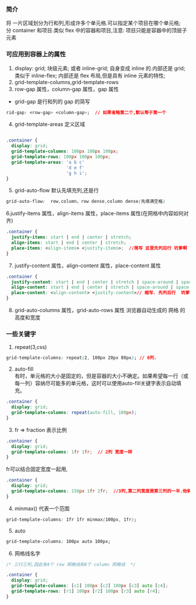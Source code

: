 ### 简介
将 一片区域划分为行和列,形成许多个单元格.可以指定某个项目在哪个单元格;  
分 container 和项目.类似 flex 中的容器和项目,注意: 项目只能是容器中的顶层子元素  
### 可应用到容器上的属性  
1. display: grid; 块级元素;  或者 inline-grid;  自身变成 inline 的.内部还是 grid; 类似于 inline-flex; 内部还是 flex 布局,但是具有 inline 元素的特性;  
2. grid-template-columns,grid-template-rows
3. row-gap 属性，column-gap 属性，gap 属性  
 - grid-gap 是行和列的 gap 的简写  
 ```css
 rid-gap: <row-gap> <column-gap>;  // 如果省略第二个,默认等于第一个
 ```
4. grid-template-areas 定义区域  
```css

.container {
  display: grid;
  grid-template-columns: 100px 100px 100px;
  grid-template-rows: 100px 100px 100px;
  grid-template-areas: 'a b c'
                       'd e f'
                       'g h i';
}
```
5. grid-auto-flow  默认先填充列,还是行  
```css
grid-auto-flow:  row,column，row dense,column dense(先填满空格)
```
6.justify-items 属性，align-items 属性，place-items 属性(在网格中内容如何对齐)
```css
.container {
  justify-items: start | end | center | stretch;
  align-items: start | end | center | stretch;
  place-items: <align-items> <justify-items>;  //简写 这里先列后行 坑爹啊
}
```
7. justify-content 属性，align-content 属性，place-content 属性  
```css
.container {
  justify-content: start | end | center | stretch | space-around | space-between | space-evenly;
  align-content: start | end | center | stretch | space-around | space-between | space-evenly;  
  place-content: <align-content> <justify-content>// 缩写. 先列后行  坑爹啊
}
```
8. grid-auto-columns 属性，grid-auto-rows 属性  浏览器自动生成的 网格 的高度和宽度  









### 一些关键字
1. repeat(3,css)  
```css
grid-template-columns: repeat(2, 100px 20px 80px); // 6列.
```
2. auto-fill  
有时，单元格的大小是固定的，但是容器的大小不确定。如果希望每一行（或每一列）容纳尽可能多的单元格，这时可以使用auto-fill关键字表示自动填充。  
```css
.container {
  display: grid;
  grid-template-columns: repeat(auto-fill, 100px);
}
```
3. fr => fraction 表示比例  
```css
.container {
  display: grid;
  grid-template-columns: 1fr 1fr;  // 2列 宽度一样
}
```
fr可以结合固定宽度一起用,
```css
.container {
  display: grid;
  grid-template-columns: 150px 1fr 2fr;  //3列,第二列宽度是第三列的一半.他俩宽度和150没关系
}
```
4. minmax()  代表一个范围  
```css
grid-template-columns: 1fr 1fr minmax(100px, 1fr);  
```
5.  auto
```css
grid-template-columns: 100px auto 100px;
```
6. 网格线名字  
```css
/* 三行三列,因此有4个 row 网格线和4个 column 网格线  */

.container {
  display: grid;
  grid-template-columns: [c1] 100px [c2] 100px [c3] auto [c4];
  grid-template-rows: [r1] 100px [r2] 100px [r3] auto [r4];
}
```




